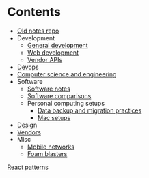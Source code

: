 # Contents

- [Old notes repo](https://github.com/yang/notes)
- Development
    - [General development](General%20development%20f9d969d11f0d4cbb8f0bd1def913fc60.md)
    - [Web development](Web%20development%20768a80680473459b963814b7f4a9c716.md)
    - [Vendor APIs](Vendor%20APIs%20e30d26f0f0a94ebfb69b757b8a9c6bc4.md)
- [Devops](Devops%20231feabf97a54f3b846175ab2f420999.md)
- [Computer science and engineering](Computer%20science%20and%20engineering%20c16302648f104a09a2b886fbe821128e.md)
- Software
    - [Software notes](Software%20notes%20b3036187b43644f2afd7642385798978.md)
    - [Software comparisons](Software%20comparisons%201d1766d72f084dbb87fa5249bbc9633f.md)
    - Personal computing setups
        - [Data backup and migration practices](Data%20backup%20and%20migration%20practices%202088b999c7524655a08029d2b140760d.md)
        - [Mac setups](Mac%20setups%20dd0f3fae3aef4d3f816fb4a0183e18b1.md)
- [Design](Design%203553ef3c35694ea591c19428e4c5b63e.md)
- [Vendors](Vendors%20fabd302c5b044bb09b96283f06aab982.md)
- Misc
    - [Mobile networks](Mobile%20networks%20a139a99ba89b4ea09c8da8e2ae38db31.md)
    - [Foam blasters](Foam%20blasters%20c5d561c54181477295af75062c084844.md)

[React patterns](Contents%20d5812a0bf09c4746b0a3a704ad7db96e/React%20patterns%2010f52c6a19fc4ccea021cf9882fc17ee.md)